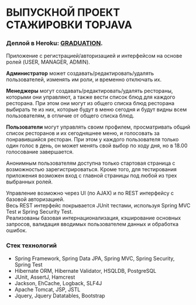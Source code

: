 # ВЫПУСКНОЙ ПРОЕКТ СТАЖИРОВКИ TOPJAVA

### Деплой в Heroku: [GRADUATION](http://damp-temple-95549.herokuapp.com).

Приложение с регистрацией/авторизацией и интерфейсом на основе ролей (USER, MANAGER, ADMIN).

**Администратор** может создавать/редактировать/удалять пользователей, изменять им роли, и временно отключать их.

**Менеджеры** могут создавать/редактировать/удалять рестораны, которыми они управляют, а также вести список блюд для каждого ресторана.
При этом они могут из общего списка блюд ресторана выбирать те из них, которые будут в меню сегодня и будут видны всем пользователям, в отличие от общего списка блюд.

**Пользователи** могут управлять своим профилем, просматривать общий список ресторанов и их сегодняшнее меню, и голосовать за понравившийся ресторан.
При этом у каждого пользователя только один голос в день, он может менять свой выбор по ходу дня, но в 18.00 голосование завершается.

Анонимным пользователям доступна только стартовая страница с возможностью зарегистрироваться.
Кроме того, для тестирования приложения возможен вход с главной страницы под любой из трех выбранных ролей.

Управление возможно через UI (по AJAX) и по REST интерфейсу с базовой авторизацией.  
Весь REST интерфейс покрывается JUnit тестами, используя Spring MVC Test и Spring Security Test.  
Реализованы базовая интернационализация, кэширование основных запросов, валидация вводимых пользователем данных и обработка ошибок.

### Стек технологий

- Spring Framework, Spring Data JPA, Spring MVC, Spring Security, Spring Test
- Hibernate ORM, Hibernate Validator, HSQLDB, PostgreSQL
- JUnit, AssertJ, Hamcrest
- Jackson, EhCache, Logback, SLF4J
- Apache Tomcat, JSP, JSTL
- Jquery, Jquery Datatables, Bootstrap